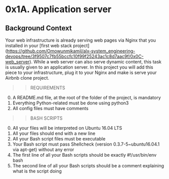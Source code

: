 # 0x1A. Application server

## Background Context

Your web infrastructure is already serving web pages via Nginx that you installed in your [first web stack project] (https://github.com/Omowunmikamil/alx-system_engineering-devops/tree/3f9507c7fb55bccfc10f99f25243ac1c8d7aac9f/0x0C-web_server). While a web server can also serve dynamic content, this task is usually given to an application server. In this project you will add this piece to your infrastructure, plug it to your Nginx and make is serve your Airbnb clone project.

>>REQUIREMENTS
0. A README.md file, at the root of the folder of the project, is mandatory
1. Everything Python-related must be done using python3
2. All config files must have comments

>>BASH SCRIPTS
0. All your files will be interpreted on Ubuntu 16.04 LTS
1. All your files should end with a new line
2. All your Bash script files must be executable
3. Your Bash script must pass Shellcheck (version 0.3.7-5~ubuntu16.04.1 via apt-get) without any error
4. The first line of all your Bash scripts should be exactly #!/usr/bin/env bash
5. The second line of all your Bash scripts should be a comment explaining what is the script doing
